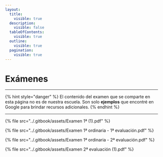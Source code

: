 ```yaml
---
layout:
  title:
    visible: true
  description:
    visible: false
  tableOfContents:
    visible: true
  outline:
    visible: true
  pagination:
    visible: true
---
```


# Exámenes

***

{% hint style="danger" %}
El contenido del examen que se comparte en esta página no es de nuestra escuela. Son solo **ejemplos** que encontré en Google para brindar recursos adicionales.
{% endhint %}

***

{% file src="../.gitbook/assets/Examen 1ª  (1).pdf" %}

{% file src="../.gitbook/assets/Examen 1ª ordinaria - 1ª evaluación.pdf" %}

{% file src="../.gitbook/assets/Examen 1ª ordinaria - 2ª evaluación.pdf" %}

{% file src="../.gitbook/assets/Examen 2ª evaluación (1).pdf" %}
